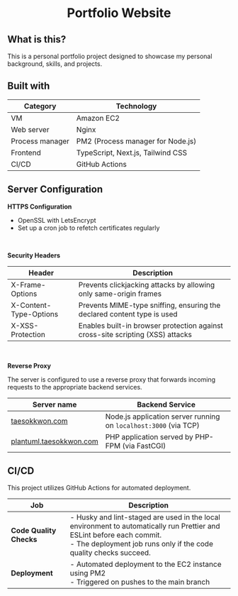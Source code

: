 <h1 align="center">
  Portfolio Website
</h1>

## What is this?

This is a personal portfolio project designed to showcase my personal background, skills, and projects.

## Built with

| **Category**    | **Technology**                    |
| --------------- | --------------------------------- |
| VM              | Amazon EC2                        |
| Web server      | Nginx                             |
| Process manager | PM2 (Process manager for Node.js) |
| Frontend        | TypeScript, Next.js, Tailwind CSS |
| CI/CD           | GitHub Actions                    |

## Server Configuration

**HTTPS Configuration**

-   OpenSSL with LetsEncrypt
-   Set up a cron job to refetch certificates regularly

<br>

**Security Headers**

| **Header**             | **Description**                                                                |
| ---------------------- | ------------------------------------------------------------------------------ |
| X-Frame-Options        | Prevents clickjacking attacks by allowing only same-origin frames              |
| X-Content-Type-Options | Prevents MIME-type sniffing, ensuring the declared content type is used        |
| X-XSS-Protection       | Enables built-in browser protection against cross-site scripting (XSS) attacks |

<br>

**Reverse Proxy**

The server is configured to use a reverse proxy that forwards incoming requests to the appropriate backend services.

| **Server name**                                            | **Backend Service**                                              |
| ---------------------------------------------------------- | ---------------------------------------------------------------- |
| [taesokkwon.com](https://taesokkwon.com)                   | Node.js application server running on `localhost:3000` (via TCP) |
| [plantuml.taesokkwon.com](https://plantuml.taesokkwon.com) | PHP application served by PHP-FPM (via FastCGI)                  |

## CI/CD

This project utilizes GitHub Actions for automated deployment.

| Job                     | Description                                                                                                                                                                                  |
| ----------------------- | -------------------------------------------------------------------------------------------------------------------------------------------------------------------------------------------- |
| **Code Quality Checks** | - Husky and lint-staged are used in the local environment to automatically run Prettier and ESLint before each commit.<br>- The deployment job runs only if the code quality checks succeed. |
| **Deployment**          | - Automated deployment to the EC2 instance using PM2<br>- Triggered on pushes to the main branch                                                                                             |
